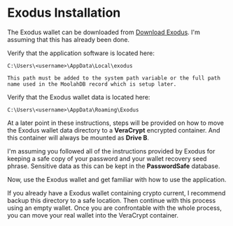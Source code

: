 # Exodus Installation

The Exodus wallet can be downloaded from [Download Exodus](http://www.exodus.io/releases/).  I'm assuming that this has already been done.

Verify that the application software is located here:

    C:\Users\<username>\AppData\Local\exodus

    This path must be added to the system path variable or the full path name used in the MoolahDB record which is setup later.

Verify that the Exodus wallet data is located here:

    C:\Users\<username>\AppData\Roaming\Exodus

At a later point in these instructions, steps will be provided on how to move the Exodus wallet data directory to a **VeraCrypt** encrypted container. And this container will always be mounted as **Drive B**.

I'm assuming you followed all of the instructions provided by Exodus for keeping a safe copy of your password and your wallet recovery seed phrase.  Sensitive data as this can be kept in the **PasswordSafe** database.

Now, use the Exodus wallet and get familiar with how to use the application.

If you already have a Exodus wallet containing crypto current, I recommend backup this directory to a safe
location. Then continue with this process using an empty wallet.  Once you are confrontable with the whole process, you
can move your real wallet into the VeraCrypt container.
